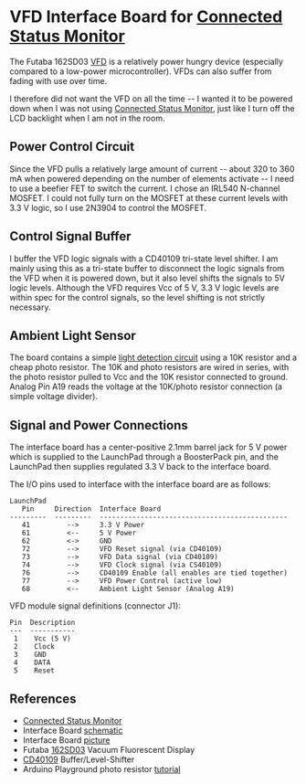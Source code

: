 # VFD Interface Board for [Connected Status Monitor][6]

The Futaba 162SD03 [VFD][3] is a relatively power hungry device (especially compared to a low-power microcontroller). VFDs can also suffer from fading with use over time.

I therefore did not want the VFD on all the time -- I wanted it to be powered down when I was not using [Connected Status Monitor][6], just like I turn off the LCD backlight when I am not in the room.

## Power Control Circuit

Since the VFD pulls a relatively large amount of current -- about 320 to 360 mA when powered depending on the number of elements activate -- I need to use a beefier FET to switch the current. I chose an IRL540 N-channel MOSFET. I could not fully turn on the MOSFET at these current levels with 3.3 V logic, so I use 2N3904 to control the MOSFET.

## Control Signal Buffer

I buffer the VFD logic signals with a CD40109 tri-state level shifter. I am mainly using this as a tri-state buffer to disconnect the logic signals from the VFD when it is powered down, but it also level shifts the signals to 5V logic levels. Although the VFD requires Vcc of 5 V, 3.3 V logic levels are within spec for the control signals, so the level shifting is not strictly necessary.  

## Ambient Light Sensor

The board contains a simple [light detection circuit][5] using a 10K resistor and a cheap photo resistor. The 10K and photo resistors are wired in series, with the photo resistor pulled to Vcc and the 10K resistor connected to ground. Analog Pin A19 reads the voltage at the 10K/photo resistor connection (a simple voltage divider).

## Signal and Power Connections

The interface board has a center-positive 2.1mm barrel jack for 5 V power which is supplied to the LaunchPad through a BoosterPack pin, and the LaunchPad then supplies regulated 3.3 V back to the interface board.

The I/O pins used to interface with the interface board are as follows:

```text
LaunchPad             
   Pin     Direction  Interface Board
---------  ---------  ----------------------------------------------
   41         -->     3.3 V Power
   61         <--     5 V Power
   62         <->     GND
   72         -->     VFD Reset signal (via CD40109)
   73         -->     VFD Data signal (via CD40109)
   74         -->     VFD Clock signal (via CS40109)
   76         -->     CD40109 Enable (all enables are tied together)
   77         -->     VFD Power Control (active low)
   68         <--     Ambient Light Sensor (Analog A19)
```

VFD module signal definitions (connector J1):

```text
Pin  Description
---  -----------
 1    Vcc (5 V)
 2    Clock
 3    GND
 4    DATA
 5    Reset
```

## References

- [Connected Status Monitor][6]
- Interface Board [schematic][1]
- Interface Board [picture][2]
- Futaba [162SD03][3] Vacuum Fluorescent Display
- [CD40109][4] Buffer/Level-Shifter
- Arduino Playground photo resistor [tutorial][5]

[1]: ./Interface-Board-Schematic.JPG
[2]: ./Interface-Board-Pic.JPG
[3]: ../extras/VFD-162.pdf
[4]: https://www.ti.com/lit/ds/symlink/cd40109b.pdf
[5]: https://playground.arduino.cc/Learning/PhotoResistor
[6]: https://github.com/Andy4495/ConnectedStatusMonitor
[//]: # ([100]: https://choosealicense.com/licenses/mit/)
[//]: # ([101]: ../LICENSE)
[//]: # ([200]: https://github.com/Andy4495/ConnectedStatusMonitor)
[//]: # ([3]: https://www.allelectronics.com/mas_assets/media/allelectronics2018/spec/VFD-162.pdf)

